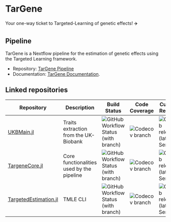 # TarGene

Your one-way ticket to Targeted-Learning of genetic effects! ✈️

## Pipeline

TarGene is a Nextflow pipeline for the estimation of genetic effects using the Targeted Learning framework. 

- Repository: [TarGene Pipeline](https://github.com/TARGENE/targene-pipeline) 
- Documentation: [TarGene Documentation](https://targene.github.io/targene-pipeline/stable/).

## Linked repositories

| **Repository**   | **Description**  | **Build Status**   | **Code Coverage**  | **Current Release**  |
|------------------|------------------|--------------------|--------------------|--------------------|
| [UKBMain.jl](https://github.com/TARGENE/UKBMain.jl) | Traits extraction from the UK-Biobank | ![GitHub Workflow Status (with branch)](https://img.shields.io/github/actions/workflow/status/TARGENE/UKBMain.jl/CI.yml?branch=main) | ![Codecov branch](https://img.shields.io/codecov/c/github/TARGENE/UKBMain.jl/main?label=Coverage%20main) | ![GitHub release (latest SemVer)](https://img.shields.io/github/v/release/TARGENE/UKBMain.jl) |
| [TargeneCore.jl](https://github.com/TARGENE/TargeneCore.jl) | Core functionalities used by the pipeline | ![GitHub Workflow Status (with branch)](https://img.shields.io/github/actions/workflow/status/TARGENE/TargeneCore.jl/CI.yml?branch=main) | ![Codecov branch](https://img.shields.io/codecov/c/github/TARGENE/TargeneCore.jl/main?label=Coverage%20main) | ![GitHub release (latest SemVer)](https://img.shields.io/github/v/release/TARGENE/TargeneCore.jl)
| [TargetedEstimation.jl](https://github.com/TARGENE/TargetedEstimation.jl) | TMLE CLI | ![GitHub Workflow Status (with branch)](https://img.shields.io/github/actions/workflow/status/TARGENE/TargetedEstimation.jl/CI.yml?branch=main) | ![Codecov branch](https://img.shields.io/codecov/c/github/TARGENE/TargetedEstimation.jl/main?label=Coverage%20main) | ![GitHub release (latest SemVer)](https://img.shields.io/github/v/release/TARGENE/TargetedEstimation.jl)
